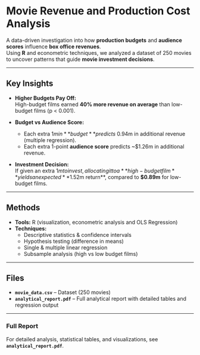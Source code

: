# Movie Revenue and Production Cost Analysis

A data-driven investigation into how **production budgets** and **audience scores** influence **box office revenues**.  
Using **R** and econometric techniques, we analyzed a dataset of 250 movies to uncover patterns that guide **movie investment decisions**.

---

## Key Insights

- **Higher Budgets Pay Off:**  
  High-budget films earned **40% more revenue on average** than low-budget films (p < 0.001).  

- **Budget vs Audience Score:**  
  - Each extra $1m in **budget** predicts ~$0.94m in additional revenue (multiple regression).  
  - Each extra 1-point **audience score** predicts ~$1.26m in additional revenue.  

- **Investment Decision:**  
  If given an extra $1m to invest, allocating it to a **high-budget film** yields an expected **$1.52m return**, compared to **$0.89m** for low-budget films.

---

## Methods

- **Tools:** R (visualization, econometric analysis and OLS Regression)  
- **Techniques:**  
  - Descriptive statistics & confidence intervals  
  - Hypothesis testing (difference in means)  
  - Single & multiple linear regression  
  - Subsample analysis (high vs low budget films)

---

## Files

- **`movie_data.csv`** – Dataset (250 movies)  
- **`analytical_report.pdf`** – Full analytical report with detailed tables and regression output

---

### Full Report
For detailed analysis, statistical tables, and visualizations, see **`analytical_report.pdf`**.

